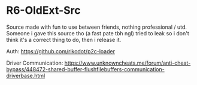 # R6-OldExt-Src

Source made with fun to use between friends, nothing professional / utd.
Someone i gave this source tho (a fast pate tbh ngl) tried to leak so i don't think it's a correct thing to do, then i release it.

Auth: https://github.com/rikodot/p2c-loader

Driver Communication: https://www.unknowncheats.me/forum/anti-cheat-bypass/448472-shared-buffer-flushfilebuffers-communication-driverbase.html
